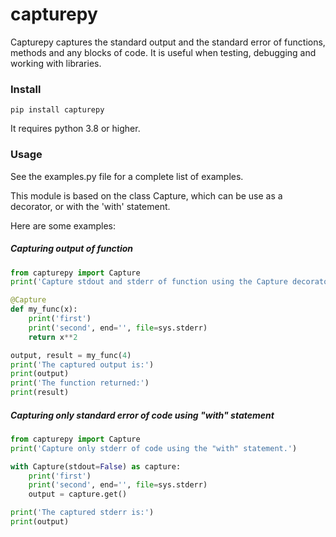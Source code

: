 # capturepy

Capturepy captures the standard output and the standard error of functions, methods and any blocks of code. It is useful when testing, debugging and working with libraries.

### Install

`pip install capturepy`

It requires python 3.8 or higher.

### Usage

See the examples.py file for a complete list of examples.

This module is based on the class Capture, which can be use as a decorator, or with the 'with' statement.

Here are some examples:

##### Capturing output of function
```python
from capturepy import Capture
print('Capture stdout and stderr of function using the Capture decorator.')

@Capture
def my_func(x):
	print('first')
	print('second', end='', file=sys.stderr)
	return x**2

output, result = my_func(4)
print('The captured output is:')
print(output)
print('The function returned:')
print(result)
```

##### Capturing only standard error of code using "with" statement
```python
from capturepy import Capture
print('Capture only stderr of code using the "with" statement.')

with Capture(stdout=False) as capture:
	print('first')
	print('second', end='', file=sys.stderr)
	output = capture.get()

print('The captured stderr is:')
print(output)
```
